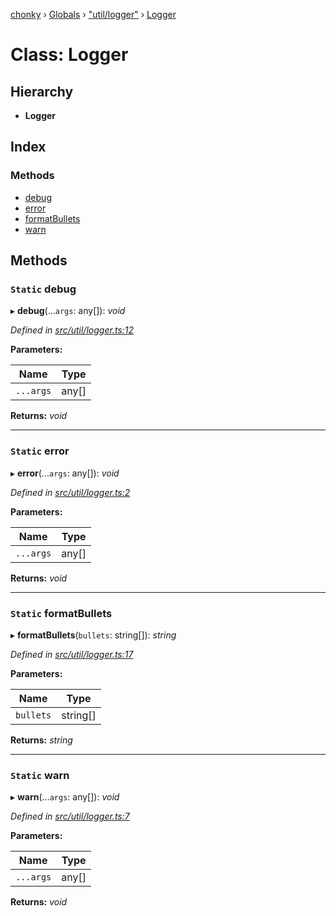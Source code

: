 [chonky](../README.md) › [Globals](../globals.md) › ["util/logger"](../modules/_util_logger_.md) › [Logger](_util_logger_.logger.md)

# Class: Logger

## Hierarchy

* **Logger**

## Index

### Methods

* [debug](_util_logger_.logger.md#static-debug)
* [error](_util_logger_.logger.md#static-error)
* [formatBullets](_util_logger_.logger.md#static-formatbullets)
* [warn](_util_logger_.logger.md#static-warn)

## Methods

### `Static` debug

▸ **debug**(...`args`: any[]): *void*

*Defined in [src/util/logger.ts:12](https://github.com/TimboKZ/Chonky/blob/603fef8/src/util/logger.ts#L12)*

**Parameters:**

Name | Type |
------ | ------ |
`...args` | any[] |

**Returns:** *void*

___

### `Static` error

▸ **error**(...`args`: any[]): *void*

*Defined in [src/util/logger.ts:2](https://github.com/TimboKZ/Chonky/blob/603fef8/src/util/logger.ts#L2)*

**Parameters:**

Name | Type |
------ | ------ |
`...args` | any[] |

**Returns:** *void*

___

### `Static` formatBullets

▸ **formatBullets**(`bullets`: string[]): *string*

*Defined in [src/util/logger.ts:17](https://github.com/TimboKZ/Chonky/blob/603fef8/src/util/logger.ts#L17)*

**Parameters:**

Name | Type |
------ | ------ |
`bullets` | string[] |

**Returns:** *string*

___

### `Static` warn

▸ **warn**(...`args`: any[]): *void*

*Defined in [src/util/logger.ts:7](https://github.com/TimboKZ/Chonky/blob/603fef8/src/util/logger.ts#L7)*

**Parameters:**

Name | Type |
------ | ------ |
`...args` | any[] |

**Returns:** *void*

